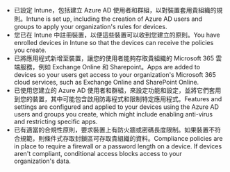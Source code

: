 - <span data-ttu-id="dea94-101">已設定 Intune，包括建立 Azure AD 使用者和群組，以對裝置套用貴組織的規則。</span><span class="sxs-lookup"><span data-stu-id="dea94-101">Intune is set up, including the creation of Azure AD users and groups to apply your organization's rules for devices.</span></span>
- <span data-ttu-id="dea94-102">您已在 Intune 中註冊裝置，以便這些裝置可以收到您建立的原則。</span><span class="sxs-lookup"><span data-stu-id="dea94-102">You have enrolled devices in Intune so that the devices can receive the policies you create.</span></span>
- <span data-ttu-id="dea94-103">已將應用程式新增至裝置，讓您的使用者能夠存取貴組織的 Microsoft 365 雲端服務，例如 Exchange Online 和 Sharepoint。</span><span class="sxs-lookup"><span data-stu-id="dea94-103">Apps are added to devices so your users get access to your organization's Microsoft 365 cloud services, such as Exchange Online and SharePoint Online.</span></span>
- <span data-ttu-id="dea94-104">已使用您建立的 Azure AD 使用者和群組，來設定功能和設定，並將它們套用到您的裝置，其中可能包含啟用防毒程式和限制特定應用程式。</span><span class="sxs-lookup"><span data-stu-id="dea94-104">Features and settings are configured and applied to your devices using the Azure AD users and groups you create, which might include enabling anti-virus and restricting specific apps.</span></span>
- <span data-ttu-id="dea94-p101">已有適當的合規性原則，要求裝置上有防火牆或密碼長度限制。如果裝置不符合規範，則條件式存取封鎖區可存取貴組織的資料。</span><span class="sxs-lookup"><span data-stu-id="dea94-p101">Compliance policies are in place to require a firewall or a password length on a device. If devices aren't compliant, conditional access blocks access to your organization's data.</span></span>